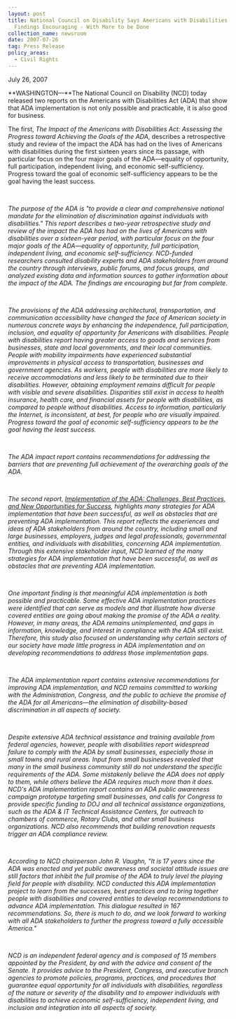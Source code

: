 ```yaml
---
layout: post
title: National Council on Disability Says Americans with Disabilities Act
  Findings Encouraging - With More to be Done
collection_name: newsroom
date: 2007-07-26
tag: Press Release
policy_areas:
  - Civil Rights
---
```

J﻿uly 26, 2007

**WASHINGTON—**The National Council on Disability (NCD) today released two reports on the Americans with Disabilities Act (ADA) that show that ADA implementation is not only possible and practicable, it is also good for business.

The first, *The Impact of the Americans with Disabilities Act: Assessing the Progress toward Achieving the Goals of the ADA*, describes a retrospective study and review of the impact the ADA has had on the lives of Americans with disabilities during the first sixteen years since its passage, with particular focus on the four major goals of the ADA—equality of opportunity, full participation, independent living, and economic self-sufficiency. Progress toward the goal of economic self-sufficiency appears to be the goal having the least success.

 

*The purpose of the ADA is "to provide a clear and comprehensive national mandate for the elimination of discrimination against individuals with disabilities." This report describes a two-year retrospective study and review of the impact the ADA has had on the lives of Americans with disabilities over a sixteen-year period, with particular focus on the four major goals of the ADA—equality of opportunity, full participation, independent living, and economic self-sufficiency. NCD-funded researchers consulted disability experts and ADA stakeholders from around the country through interviews, public forums, and focus groups, and analyzed existing data and information sources to gather information about the impact of the ADA. The findings are encouraging but far from complete.*

 

*The provisions of the ADA addressing architectural, transportation, and communication accessibility have changed the face of American society in numerous concrete ways by enhancing the independence, full participation, inclusion, and equality of opportunity for Americans with disabilities. People with disabilities report having greater access to goods and services from businesses, state and local governments, and their local communities. People with mobility impairments have experienced substantial improvements in physical access to transportation, businesses and government agencies. As workers, people with disabilities are more likely to receive accommodations and less likely to be terminated due to their disabilities. However, obtaining employment remains difficult for people with visible and severe disabilities. Disparities still exist in access to health insurance, health care, and financial assets for people with disabilities, as compared to people without disabilities. Access to information, particularly the Internet, is inconsistent, at best, for people who are visually impaired. Progress toward the goal of economic self-sufficiency appears to be the goal having the least success.*

 

*The ADA impact report contains recommendations for addressing the barriers that are preventing full achievement of the overarching goals of the ADA.*

 

*The second report, [Implementation of the ADA: Challenges, Best Practices, and New Opportunities for Success](https://ncd.gov/publications/2007/July262007), highlights many strategies for ADA implementation that have been successful, as well as obstacles that are preventing ADA implementation. This report reflects the experiences and ideas of ADA stakeholders from around the country, including small and large businesses, employers, judges and legal professionals, governmental entities, and individuals with disabilities, concerning ADA implementation. Through this extensive stakeholder input, NCD learned of the many strategies for ADA implementation that have been successful, as well as obstacles that are preventing ADA implementation.*

 

*One important finding is that meaningful ADA implementation is both possible and practicable. Some effective ADA implementation practices were identified that can serve as models and that illustrate how diverse covered entities are going about making the promise of the ADA a reality. However, in many areas, the ADA remains unimplemented, and gaps in information, knowledge, and interest in compliance with the ADA still exist. Therefore, this study also focused on understanding why certain sectors of our society have made little progress in ADA implementation and on developing recommendations to address those implementation gaps.*

 

*The ADA implementation report contains extensive recommendations for improving ADA implementation, and NCD remains committed to working with the Administration, Congress, and the public to achieve the promise of the ADA for all Americans—the elimination of disability-based discrimination in all aspects of society.*

 

*Despite extensive ADA technical assistance and training available from federal agencies, however, people with disabilities report widespread failure to comply with the ADA by small businesses, especially those in small towns and rural areas. Input from small businesses revealed that many in the small business community still do not understand the specific requirements of the ADA. Some mistakenly believe the ADA does not apply to them, while others believe the ADA requires much more than it does. NCD's ADA implementation report contains an ADA public awareness campaign prototype targeting small businesses, and calls for Congress to provide specific funding to DOJ and all technical assistance organizations, such as the ADA & IT Technical Assistance Centers, for outreach to chambers of commerce, Rotary Clubs, and other small business organizations. NCD also recommends that building renovation requests trigger an ADA compliance review.*

 

*According to NCD chairperson John R. Vaughn, "It is 17 years since the ADA was enacted and yet public awareness and societal attitude issues are still factors that inhibit the full promise of the ADA to truly level the playing field for people with disability. NCD conducted this ADA implementation project to learn from the successes, best practices and to bring together people with disabilities and covered entities to develop recommendations to advance ADA implementation. This dialogue resulted in 167 recommendations. So, there is much to do, and we look forward to working with all ADA stakeholders to further the progress toward a fully accessible America."*

 

*NCD is an independent federal agency and is composed of 15 members appointed by the President, by and with the advice and consent of the Senate. It provides advice to the President, Congress, and executive branch agencies to promote policies, programs, practices, and procedures that guarantee equal opportunity for all individuals with disabilities, regardless of the nature or severity of the disability and to empower individuals with disabilities to achieve economic self-sufficiency, independent living, and inclusion and integration into all aspects of society.*